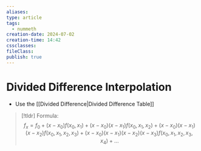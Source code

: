 ```yaml
---
aliases: 
type: article
tags:
  - nummeth
creation-date: 2024-07-02
creation-time: 14:42
cssclasses: 
fileClass: 
publish: true
---
```

# Divided Difference Interpolation
- Use the [[Divided Difference|Divided Difference Table]]
> [!tldr] Formula:
> $$
> f_x = f_0 + (x-x_0)f(x_0,x_1) + (x-x_0)(x-x_1)f(x_0, x_1, x_2) + (x-x_0)(x-x_1)(x-x_2)f(x_0, x_1, x_2, x_3) + (x-x_0)(x-x_1)(x-x_2)(x-x_3)f(x_0, x_1, x_2, x_3, x_4) + ...
> $$

